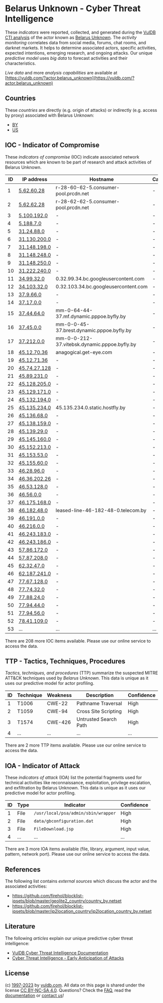 # Belarus Unknown - Cyber Threat Intelligence

These _indicators_ were reported, collected, and generated during the [VulDB CTI analysis](https://vuldb.com/?kb.cti) of the actor known as [Belarus Unknown](https://vuldb.com/?actor.belarus_unknown). The _activity monitoring_ correlates data from social media, forums, chat rooms, and darknet markets. It helps to determine associated actors, specific activities, expected intentions, emerging research, and ongoing attacks. Our unique _predictive model_ uses _big data_ to forecast activities and their characteristics.

_Live data_ and more _analysis capabilities_ are available at [https://vuldb.com/?actor.belarus_unknown](https://vuldb.com/?actor.belarus_unknown)

## Countries

These _countries_ are directly (e.g. origin of attacks) or indirectly (e.g. access by proxy) associated with Belarus Unknown:

* [BY](https://vuldb.com/?country.by)
* [US](https://vuldb.com/?country.us)

## IOC - Indicator of Compromise

These _indicators of compromise_ (IOC) indicate associated network resources which are known to be part of research and attack activities of Belarus Unknown.

ID | IP address | Hostname | Campaign | Confidence
-- | ---------- | -------- | -------- | ----------
1 | [5.62.60.28](https://vuldb.com/?ip.5.62.60.28) | r-28-60-62-5.consumer-pool.prcdn.net | - | High
2 | [5.62.62.28](https://vuldb.com/?ip.5.62.62.28) | r-28-62-62-5.consumer-pool.prcdn.net | - | High
3 | [5.100.192.0](https://vuldb.com/?ip.5.100.192.0) | - | - | High
4 | [5.188.7.0](https://vuldb.com/?ip.5.188.7.0) | - | - | High
5 | [31.24.88.0](https://vuldb.com/?ip.31.24.88.0) | - | - | High
6 | [31.130.200.0](https://vuldb.com/?ip.31.130.200.0) | - | - | High
7 | [31.148.198.0](https://vuldb.com/?ip.31.148.198.0) | - | - | High
8 | [31.148.248.0](https://vuldb.com/?ip.31.148.248.0) | - | - | High
9 | [31.148.250.0](https://vuldb.com/?ip.31.148.250.0) | - | - | High
10 | [31.222.240.0](https://vuldb.com/?ip.31.222.240.0) | - | - | High
11 | [34.99.32.0](https://vuldb.com/?ip.34.99.32.0) | 0.32.99.34.bc.googleusercontent.com | - | Medium
12 | [34.103.32.0](https://vuldb.com/?ip.34.103.32.0) | 0.32.103.34.bc.googleusercontent.com | - | Medium
13 | [37.9.66.0](https://vuldb.com/?ip.37.9.66.0) | - | - | High
14 | [37.17.0.0](https://vuldb.com/?ip.37.17.0.0) | - | - | High
15 | [37.44.64.0](https://vuldb.com/?ip.37.44.64.0) | mm-0-64-44-37.mf.dynamic.pppoe.byfly.by | - | High
16 | [37.45.0.0](https://vuldb.com/?ip.37.45.0.0) | mm-0-0-45-37.brest.dynamic.pppoe.byfly.by | - | High
17 | [37.212.0.0](https://vuldb.com/?ip.37.212.0.0) | mm-0-0-212-37.vitebsk.dynamic.pppoe.byfly.by | - | High
18 | [45.12.70.36](https://vuldb.com/?ip.45.12.70.36) | anagogical.get-eye.com | - | High
19 | [45.12.71.36](https://vuldb.com/?ip.45.12.71.36) | - | - | High
20 | [45.74.27.128](https://vuldb.com/?ip.45.74.27.128) | - | - | High
21 | [45.89.231.0](https://vuldb.com/?ip.45.89.231.0) | - | - | High
22 | [45.128.205.0](https://vuldb.com/?ip.45.128.205.0) | - | - | High
23 | [45.129.171.0](https://vuldb.com/?ip.45.129.171.0) | - | - | High
24 | [45.132.194.0](https://vuldb.com/?ip.45.132.194.0) | - | - | High
25 | [45.135.234.0](https://vuldb.com/?ip.45.135.234.0) | 45.135.234.0.static.hostfly.by | - | High
26 | [45.136.68.0](https://vuldb.com/?ip.45.136.68.0) | - | - | High
27 | [45.138.159.0](https://vuldb.com/?ip.45.138.159.0) | - | - | High
28 | [45.139.29.0](https://vuldb.com/?ip.45.139.29.0) | - | - | High
29 | [45.145.160.0](https://vuldb.com/?ip.45.145.160.0) | - | - | High
30 | [45.152.213.0](https://vuldb.com/?ip.45.152.213.0) | - | - | High
31 | [45.153.53.0](https://vuldb.com/?ip.45.153.53.0) | - | - | High
32 | [45.155.60.0](https://vuldb.com/?ip.45.155.60.0) | - | - | High
33 | [46.28.96.0](https://vuldb.com/?ip.46.28.96.0) | - | - | High
34 | [46.36.202.26](https://vuldb.com/?ip.46.36.202.26) | - | - | High
35 | [46.53.128.0](https://vuldb.com/?ip.46.53.128.0) | - | - | High
36 | [46.56.0.0](https://vuldb.com/?ip.46.56.0.0) | - | - | High
37 | [46.175.168.0](https://vuldb.com/?ip.46.175.168.0) | - | - | High
38 | [46.182.48.0](https://vuldb.com/?ip.46.182.48.0) | leased-line-46-182-48-0.telecom.by | - | High
39 | [46.191.0.0](https://vuldb.com/?ip.46.191.0.0) | - | - | High
40 | [46.216.0.0](https://vuldb.com/?ip.46.216.0.0) | - | - | High
41 | [46.243.183.0](https://vuldb.com/?ip.46.243.183.0) | - | - | High
42 | [46.243.186.0](https://vuldb.com/?ip.46.243.186.0) | - | - | High
43 | [57.86.172.0](https://vuldb.com/?ip.57.86.172.0) | - | - | High
44 | [57.87.208.0](https://vuldb.com/?ip.57.87.208.0) | - | - | High
45 | [62.32.47.0](https://vuldb.com/?ip.62.32.47.0) | - | - | High
46 | [62.187.241.0](https://vuldb.com/?ip.62.187.241.0) | - | - | High
47 | [77.67.128.0](https://vuldb.com/?ip.77.67.128.0) | - | - | High
48 | [77.74.32.0](https://vuldb.com/?ip.77.74.32.0) | - | - | High
49 | [77.88.24.0](https://vuldb.com/?ip.77.88.24.0) | - | - | High
50 | [77.94.44.0](https://vuldb.com/?ip.77.94.44.0) | - | - | High
51 | [77.94.56.0](https://vuldb.com/?ip.77.94.56.0) | - | - | High
52 | [78.41.109.0](https://vuldb.com/?ip.78.41.109.0) | - | - | High
53 | ... | ... | ... | ...

There are 208 more IOC items available. Please use our online service to access the data.

## TTP - Tactics, Techniques, Procedures

_Tactics, techniques, and procedures_ (TTP) summarize the suspected MITRE ATT&CK techniques used by _Belarus Unknown_. This data is unique as it uses our predictive model for actor profiling.

ID | Technique | Weakness | Description | Confidence
-- | --------- | -------- | ----------- | ----------
1 | T1006 | CWE-22 | Pathname Traversal | High
2 | T1059 | CWE-94 | Cross Site Scripting | High
3 | T1574 | CWE-426 | Untrusted Search Path | High
4 | ... | ... | ... | ...

There are 2 more TTP items available. Please use our online service to access the data.

## IOA - Indicator of Attack

These _indicators of attack_ (IOA) list the potential fragments used for technical activities like reconnaissance, exploitation, privilege escalation, and exfiltration by Belarus Unknown. This data is unique as it uses our predictive model for actor profiling.

ID | Type | Indicator | Confidence
-- | ---- | --------- | ----------
1 | File | `/usr/local/psa/admin/sbin/wrapper` | High
2 | File | `data/gbconfiguration.dat` | High
3 | File | `FileDownload.jsp` | High
4 | ... | ... | ...

There are 3 more IOA items available (file, library, argument, input value, pattern, network port). Please use our online service to access the data.

## References

The following list contains _external sources_ which discuss the actor and the associated activities:

* https://github.com/firehol/blocklist-ipsets/blob/master/geolite2_country/country_by.netset
* https://github.com/firehol/blocklist-ipsets/blob/master/ip2location_country/ip2location_country_by.netset

## Literature

The following _articles_ explain our unique predictive cyber threat intelligence:

* [VulDB Cyber Threat Intelligence Documentation](https://vuldb.com/?kb.cti)
* [Cyber Threat Intelligence - Early Anticipation of Attacks](https://www.scip.ch/en/?labs.20201022)

## License

(c) [1997-2023](https://vuldb.com/?kb.changelog) by [vuldb.com](https://vuldb.com/?kb.about). All data on this page is shared under the license [CC BY-NC-SA 4.0](https://creativecommons.org/licenses/by-nc-sa/4.0/). Questions? Check the [FAQ](https://vuldb.com/?kb.faq), read the [documentation](https://vuldb.com/?kb) or [contact us](https://vuldb.com/?contact)!
